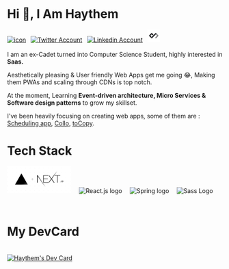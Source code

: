 # Hi 👋, I Am Haythem
<a href="https://haythem-laz.tech" target="_blank"><img src="https://i.ibb.co/LkJf5Wv/icon.png" alt="icon" border="0" width="30" /></a>
&ensp;<a href="https://twitter.com/HaythemLaz" target="_blank"><img src="https://cdn.worldvectorlogo.com/logos/twitter-6.svg" title="Twitter" alt="Twitter Account" width="40"/></a> 
&ensp;<a href="https://www.linkedin.com/in/haythem-lazaar/" target="_blank"><img src="https://cdn.worldvectorlogo.com/logos/linkedin-icon-2.svg" title="Linkedin" alt="Linkedin Account" width="30"/></a>
&ensp;<a href="https://app.daily.dev/haythem06" target="_blank"><img src="https://github.com/FrancescoXX/FrancescoXX/blob/main/App%20Icon%20-%20Black.png" title="daily.dev" alt="daily.devGitHub" width="30"/></a>
<br><br>
I am an ex-Cadet turned into Computer Science Student, highly interested in **Saas.**

Aesthetically pleasing & User friendly Web Apps get me going 😂, Making them PWAs and scaling through CDNs is top notch.

At the moment, Learning **Event-driven architecture, Micro Services & Software design patterns** to grow my skillset.

I've been heavily focusing on creating web apps, some of them are : [Scheduling app](https://bookbyqr-redesign.vercel.app), [Collo](https://www.collo.app), [toCopy](https://to-copy.vercel.app/).

# Tech Stack

<img src="https://github.com/HaythemLazaar/HaythemLazaar/blob/main/nextjs.png" title="Next.js Logo" alt="Next.js Grafana Logo" width="150"/>&emsp;
<img src="https://www.pngitem.com/pimgs/m/664-6644509_icon-react-js-logo-hd-png-download.png" title="React.js" alt="React.js logo" width="100" />&emsp;
<img src="https://miro.medium.com/max/624/1*dwa1SCG85BAzQttURVUvrA.png" title="Spring" alt="Spring logo" width="80"/>&emsp;
<img src="https://icon-library.com/images/919831.svg.svg" title="Node.js" alt="Sass Logo" width="120"/>&emsp;

<br>

# My DevCard
<br>
<a href="https://app.daily.dev/haythemlazaar"><img src="https://api.daily.dev/devcards/v2/h2YD25ez0rnsrMFSjPnGU.png?r=gdj" width="356" alt="Haythem's Dev Card"/></a>
<!---
HaythemLazaar/HaythemLazaar is a ✨ special ✨ repository because its `README.md` (this file) appears on your GitHub profile.
You can click the Preview link to take a look at your changes.
--->
